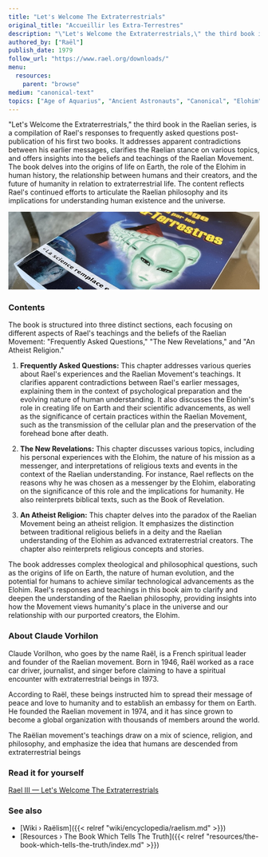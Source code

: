 ```yaml
---
title: "Let's Welcome The Extraterrestrials"
original_title: "Accueillir les Extra-Terrestres"
description: "\"Let's Welcome the Extraterrestrials,\" the third book in the Raelian series, is a compilation of Rael's responses to frequently asked questions post-publication of his first two books. It addresses apparent contradictions between his earlier messages, clarifies the Raelian stance on various topics, and offers insights into the beliefs and teachings of the Raelian Movement. The book delves into the origins of life on Earth, the role of the Elohim in human history, the relationship between humans and their creators, and the future of humanity in relation to extraterrestrial life. The content reflects Rael's continued efforts to articulate the Raelian philosophy and its implications for understanding human existence and the universe."
authored_by: ["Raël"]
publish_date: 1979
follow_url: "https://www.rael.org/downloads/"
menu:
  resources:
    parent: "browse"
medium: "canonical-text"
topics: ["Age of Aquarius", "Ancient Astronauts", "Canonical", "Elohim", "Intelligent Design", "Neo-Euhemerism", "Raëlism", "Religion", "Syncretism"]
---
```


"Let's Welcome the Extraterrestrials," the third book in the Raelian series, is a compilation of Rael's responses to frequently asked questions post-publication of his first two books. It addresses apparent contradictions between his earlier messages, clarifies the Raelian stance on various topics, and offers insights into the beliefs and teachings of the Raelian Movement. The book delves into the origins of life on Earth, the role of the Elohim in human history, the relationship between humans and their creators, and the future of humanity in relation to extraterrestrial life. The content reflects Rael's continued efforts to articulate the Raelian philosophy and its implications for understanding human existence and the universe.

![Image](images/le-message-book.jpg "Extraterrestrials Took Me To Their Planet, 1976 — Raël")

### Contents

The book is structured into three distinct sections, each focusing on different aspects of Rael's teachings and the beliefs of the Raelian Movement: "Frequently Asked Questions," "The New Revelations," and "An Atheist Religion."

1. **Frequently Asked Questions:** This chapter addresses various queries about Rael's experiences and the Raelian Movement's teachings. It clarifies apparent contradictions between Rael's earlier messages, explaining them in the context of psychological preparation and the evolving nature of human understanding​​. It also discusses the Elohim's role in creating life on Earth and their scientific advancements, as well as the significance of certain practices within the Raelian Movement, such as the transmission of the cellular plan and the preservation of the forehead bone after death​.

2. **The New Revelations:** This chapter discusses various topics, including his personal experiences with the Elohim, the nature of his mission as a messenger, and interpretations of religious texts and events in the context of the Raelian understanding. For instance, Rael reflects on the reasons why he was chosen as a messenger by the Elohim, elaborating on the significance of this role and the implications for humanity. He also reinterprets biblical texts, such as the Book of Revelation.

3. **An Atheist Religion:** This chapter delves into the paradox of the Raelian Movement being an atheist religion. It emphasizes the distinction between traditional religious beliefs in a deity and the Raelian understanding of the Elohim as advanced extraterrestrial creators. The chapter also reinterprets religious concepts and stories​.

The book addresses complex theological and philosophical questions, such as the origins of life on Earth, the nature of human evolution, and the potential for humans to achieve similar technological advancements as the Elohim. Rael's responses and teachings in this book aim to clarify and deepen the understanding of the Raelian philosophy, providing insights into how the Movement views humanity's place in the universe and our relationship with our purported creators, the Elohim.

### About Claude Vorhilon

Claude Vorilhon, who goes by the name Raël, is a French spiritual leader and founder of the Raelian movement. Born in 1946, Raël worked as a race car driver, journalist, and singer before claiming to have a spiritual encounter with extraterrestrial beings in 1973.

According to Raël, these beings instructed him to spread their message of peace and love to humanity and to establish an embassy for them on Earth. He founded the Raelian movement in 1974, and it has since grown to become a global organization with thousands of members around the world.

The Raëlian movement's teachings draw on a mix of science, religion, and philosophy, and emphasize the idea that humans are descended from extraterrestrial beings

### Read it for yourself

[Rael III — Let\'s Welcome The Extraterrestrials](https://wheelofheaven.github.io/rael-three-lets-welcome-the-extraterrestrials/)

### See also

- [Wiki › Raëlism]({{< relref "wiki/encyclopedia/raelism.md" >}})
- [Resources › The Book Which Tells The Truth]({{< relref "resources/the-book-which-tells-the-truth/index.md" >}})
